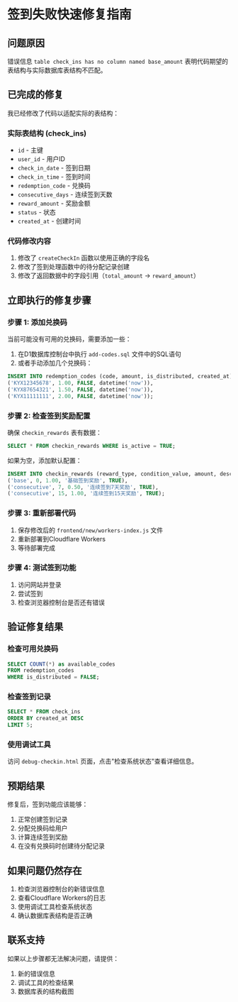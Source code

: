 # 签到失败快速修复指南

## 问题原因
错误信息 `table check_ins has no column named base_amount` 表明代码期望的表结构与实际数据库表结构不匹配。

## 已完成的修复
我已经修改了代码以适配实际的表结构：

### 实际表结构 (check_ins)
- `id` - 主键
- `user_id` - 用户ID
- `check_in_date` - 签到日期
- `check_in_time` - 签到时间
- `redemption_code` - 兑换码
- `consecutive_days` - 连续签到天数
- `reward_amount` - 奖励金额
- `status` - 状态
- `created_at` - 创建时间

### 代码修改内容
1. 修改了 `createCheckIn` 函数以使用正确的字段名
2. 修改了签到处理函数中的待分配记录创建
3. 修改了返回数据中的字段引用（`total_amount` → `reward_amount`）

## 立即执行的修复步骤

### 步骤 1: 添加兑换码
当前可能没有可用的兑换码，需要添加一些：

1. 在D1数据库控制台中执行 `add-codes.sql` 文件中的SQL语句
2. 或者手动添加几个兑换码：

```sql
INSERT INTO redemption_codes (code, amount, is_distributed, created_at) VALUES
('KYX12345678', 1.00, FALSE, datetime('now')),
('KYX87654321', 1.50, FALSE, datetime('now')),
('KYX11111111', 2.00, FALSE, datetime('now'));
```

### 步骤 2: 检查签到奖励配置
确保 `checkin_rewards` 表有数据：

```sql
SELECT * FROM checkin_rewards WHERE is_active = TRUE;
```

如果为空，添加默认配置：

```sql
INSERT INTO checkin_rewards (reward_type, condition_value, amount, description, is_active) VALUES
('base', 0, 1.00, '基础签到奖励', TRUE),
('consecutive', 7, 0.50, '连续签到7天奖励', TRUE),
('consecutive', 15, 1.00, '连续签到15天奖励', TRUE);
```

### 步骤 3: 重新部署代码
1. 保存修改后的 `frontend/new/workers-index.js` 文件
2. 重新部署到Cloudflare Workers
3. 等待部署完成

### 步骤 4: 测试签到功能
1. 访问网站并登录
2. 尝试签到
3. 检查浏览器控制台是否还有错误

## 验证修复结果

### 检查可用兑换码
```sql
SELECT COUNT(*) as available_codes 
FROM redemption_codes 
WHERE is_distributed = FALSE;
```

### 检查签到记录
```sql
SELECT * FROM check_ins 
ORDER BY created_at DESC 
LIMIT 5;
```

### 使用调试工具
访问 `debug-checkin.html` 页面，点击"检查系统状态"查看详细信息。

## 预期结果
修复后，签到功能应该能够：
1. 正常创建签到记录
2. 分配兑换码给用户
3. 计算连续签到奖励
4. 在没有兑换码时创建待分配记录

## 如果问题仍然存在
1. 检查浏览器控制台的新错误信息
2. 查看Cloudflare Workers的日志
3. 使用调试工具检查系统状态
4. 确认数据库表结构是否正确

## 联系支持
如果以上步骤都无法解决问题，请提供：
1. 新的错误信息
2. 调试工具的检查结果
3. 数据库表的结构截图

